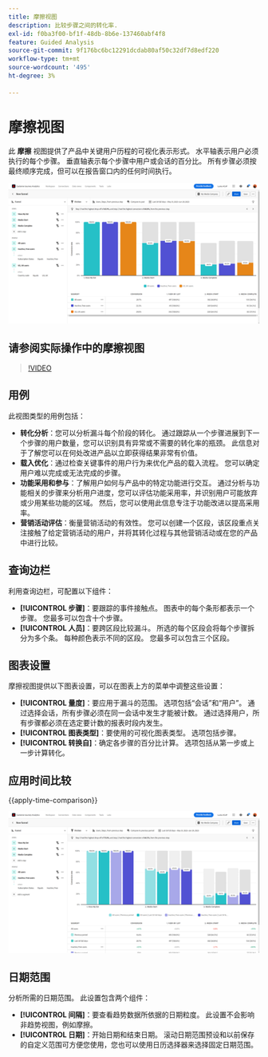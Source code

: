 ```yaml
---
title: 摩擦视图
description: 比较步骤之间的转化率.
exl-id: f0ba3f00-bf1f-48db-8b6e-137460abf4f8
feature: Guided Analysis
source-git-commit: 9f176bc6bc12291dcdab80af50c32df7d8edf220
workflow-type: tm+mt
source-wordcount: '495'
ht-degree: 3%

---
```


# 摩擦视图

此 **摩擦** 视图提供了产品中关键用户历程的可视化表示形式。 水平轴表示用户必须执行的每个步骤。 垂直轴表示每个步骤中用户或会话的百分比。 所有步骤必须按最终顺序完成，但可以在报告窗口内的任何时间执行。

![摩擦](../assets/friction.png)

## 请参阅实际操作中的摩擦视图

>[!VIDEO](https://video.tv.adobe.com/v/3421663/?learn=on)

## 用例

此视图类型的用例包括：

* **转化分析**：您可以分析漏斗每个阶段的转化。 通过跟踪从一个步骤进展到下一个步骤的用户数量，您可以识别具有异常或不需要的转化率的瓶颈。 此信息对于了解您可以在何处改进产品以立即获得结果非常有价值。
* **载入优化**：通过检查关键事件的用户行为来优化产品的载入流程。 您可以确定用户难以完成或无法完成的步骤。
* **功能采用和参与**：了解用户如何与产品中的特定功能进行交互。 通过分析与功能相关的步骤来分析用户进度，您可以评估功能采用率，并识别用户可能放弃或少用某些功能的区域。 然后，您可以使用此信息专注于功能改进以提高采用率。
* **营销活动评估**：衡量营销活动的有效性。 您可以创建一个区段，该区段重点关注接触了给定营销活动的用户，并将其转化过程与其他营销活动或在您的产品中进行比较。

## 查询边栏

利用查询边栏，可配置以下组件：

* **[!UICONTROL 步骤]**：要跟踪的事件接触点。 图表中的每个条形都表示一个步骤。 您最多可以包含十个步骤。
* **[!UICONTROL 人员]**：要跨区段比较漏斗。 所选的每个区段会将每个步骤拆分为多个条。 每种颜色表示不同的区段。 您最多可以包含三个区段。

## 图表设置

摩擦视图提供以下图表设置，可以在图表上方的菜单中调整这些设置：

* **[!UICONTROL 量度]**：要应用于漏斗的范围。 选项包括“会话”和“用户”。 通过选择会话，所有步骤必须在同一会话中发生才能被计数。 通过选择用户，所有步骤都必须在选定要计数的报表时段内发生。
* **[!UICONTROL 图表类型]**：要使用的可视化图表类型。 选项包括步骤。
* **[!UICONTROL 转换自]**：确定各步骤的百分比计算。 选项包括从第一步或上一步计算转化。

## 应用时间比较

{{apply-time-comparison}}

![摩擦时间比较](../assets/friction-compare.png)

## 日期范围

分析所需的日期范围。 此设置包含两个组件：

* **[!UICONTROL 间隔]**：要查看趋势数据所依据的日期粒度。 此设置不会影响非趋势视图，例如摩擦。
* **[!UICONTROL 日期]**：开始日期和结束日期。 滚动日期范围预设和以前保存的自定义范围可方便您使用，您也可以使用日历选择器来选择固定日期范围。
